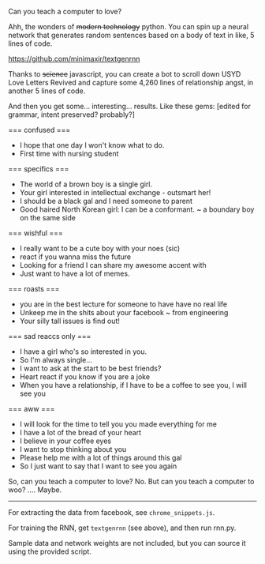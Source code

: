 Can you teach a computer to love?

Ahh, the wonders of ~~modern technology~~ python. You can spin up a neural network that generates random sentences based on a body of text in like, 5 lines of code.

https://github.com/minimaxir/textgenrnn

Thanks to ~~science~~ javascript, you can create a bot to scroll down USYD Love Letters Revived and capture some 4,260 lines of relationship angst, in another 5 lines of code.

And then you get some... interesting... results. Like these gems:
[edited for grammar, intent preserved? probably?]

=== confused ===
- I hope that one day I won't know what to do.
- First time with nursing student

=== specifics ===
- The world of a brown boy is a single girl.
- Your girl interested in intellectual exchange - outsmart her!
- I should be a black gal and I need someone to parent
- Good haired North Korean girl: I can be a conformant. ~ a boundary boy on the same side

=== wishful ===
- I really want to be a cute boy with your noes (sic)
- react if you wanna miss the future
- Looking for a friend I can share my awesome accent with
- Just want to have a lot of memes.

=== roasts ===
- you are in the best lecture for someone to have have no real life
- Unkeep me in the shits about your facebook ~ from engineering
- Your silly tall issues is find out!

=== sad reaccs only ===
- I have a girl who's so interested in you.
- So I'm always single...
- I want to ask at the start to be best friends?
- Heart react if you know if you are a joke
- When you have a relationship, if I have to be a coffee to see you, I will see you

=== aww ===
- I will look for the time to tell you you made everything for me
- I have a lot of the bread of your heart
- I believe in your coffee eyes
- I want to stop thinking about you
- Please help me with a lot of things around this gal
- So I just want to say that I want to see you again

So, can you teach a computer to love? No. But can you teach a computer to woo? .... Maybe.

----------

For extracting the data from facebook, see `chrome_snippets.js`.

For training the RNN, get `textgenrnn` (see above), and then run rnn.py.

Sample data and network weights are not included, but you can source it using the provided script.